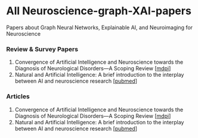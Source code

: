 # All Neuroscience-graph-XAI-papers
Papers about Graph Neural Networks, Explainable AI, and Neuroimaging for Neuroscience

<h3>Review & Survey Papers</h3>
<ol>
  <li>Convergence of Artificial Intelligence and Neuroscience towards the Diagnosis of Neurological Disorders—A Scoping Review [<a href="https://www.mdpi.com/1424-8220/23/6/3062">mdpi</a>]</li>
  <li>Natural and Artificial Intelligence: A brief introduction to the interplay between AI and neuroscience research [<a href="https://pubmed.ncbi.nlm.nih.gov/34649035/">pubmed</a>]</li>
  
</ol>

<h3>Articles</h3>
<ol>
  <li>Convergence of Artificial Intelligence and Neuroscience towards the Diagnosis of Neurological Disorders—A Scoping Review [<a href="https://www.mdpi.com/1424-8220/23/6/3062">mdpi</a>]</li>
  <li>Natural and Artificial Intelligence: A brief introduction to the interplay between AI and neuroscience research [<a href="https://pubmed.ncbi.nlm.nih.gov/34649035/">pubmed</a>]</li>
  
</ol>
